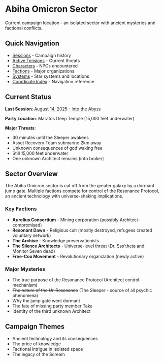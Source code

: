 # Abiha Omicron Sector

Current campaign location - an isolated sector with ancient mysteries and factional conflicts.

## Quick Navigation

- [Sessions](sessions/) - Campaign history
- [Active Tensions](plot-threads/active-tensions.md) - Current threats
- [Characters](characters/) - NPCs encountered
- [Factions](factions/) - Major organizations
- [Systems](systems/) - Star systems and locations
- [Coordinate Index](systems-coordinate-index.md) - Navigation reference

## Current Status

**Last Session**: [August 14, 2025 - Into the Abyss](sessions/2025-08-14-into-the-abyss.md)

**Party Location**: Maratos Deep Temple (15,000 feet underwater)

**Major Threats**:
- 30 minutes until the Sleeper awakens
- Asset Recovery Team submarine 2km away
- Unknown consequences of god waking free
- Still 15,000 feet underwater
- One unknown Architect remains (info broker)

## Sector Overview

The Abiha Omicron sector is cut off from the greater galaxy by a dormant jump gate. Multiple factions compete for control of the Resonance Protocol, an ancient technology with universe-shaking implications.

### Key Factions
- **Aurelius Consortium** - Mining corporation (possibly Architect-compromised)
- **Resonant Dawn** - Religious cult (mostly destroyed, refugees created voluntary network)
- **The Archive** - Knowledge preservationists
- **The Silence Architects** - Universe-level threat (Dr. Sss'theta and Monitor Seven dead)
- **Free-Cou Movement** - Revolutionary organization (newly active)

### Major Mysteries
- ~~The true purpose of the Resonance Protocol~~ (Architect control mechanism)
- ~~The nature of the Ur-Resonance~~ (The Sleeper - source of all psychic phenomena)
- Why the jump gate went dormant
- The fate of missing party member Taka
- Identity of the third unknown Architect

## Campaign Themes
- Ancient technology and its consequences
- The price of knowledge
- Factional intrigue in isolated space
- The legacy of the Scream
